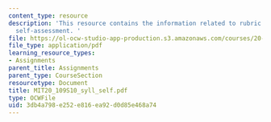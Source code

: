 ```yaml
---
content_type: resource
description: 'This resource contains the information related to rubric for participation,
  self-assessment. '
file: https://ol-ocw-studio-app-production.s3.amazonaws.com/courses/20-109-laboratory-fundamentals-in-biological-engineering-spring-2010/3db4a798e252e816ea92d0d85e468a74_MIT20_109S10_syll_self.pdf
file_type: application/pdf
learning_resource_types:
- Assignments
parent_title: Assignments
parent_type: CourseSection
resourcetype: Document
title: MIT20_109S10_syll_self.pdf
type: OCWFile
uid: 3db4a798-e252-e816-ea92-d0d85e468a74
---
```


